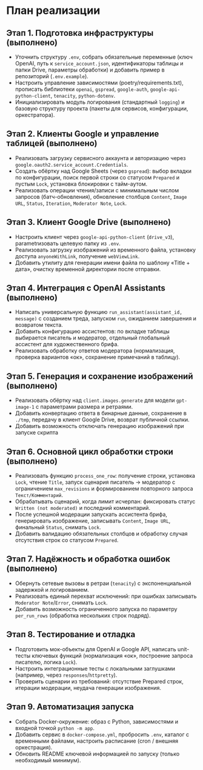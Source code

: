 # План реализации

## Этап 1. Подготовка инфраструктуры (выполнено)
- Уточнить структуру `.env`, собрать обязательные переменные (ключ OpenAI, путь к `service_account.json`, идентификаторы таблицы и папки Drive, параметры обработки) и добавить пример в репозиторий (`.env.example`).
- Настроить управление зависимостями (poetry/requirements.txt), прописать библиотеки `openai`, `gspread`, `google-auth`, `google-api-python-client`, `tenacity`, `python-dotenv`.
- Инициализировать модуль логирования (стандартный `logging`) и базовую структуру проекта (пакеты для сервисов, конфигурации, оркестратора).

## Этап 2. Клиенты Google и управление таблицей (выполнено)
- Реализовать загрузку сервисного аккаунта и авторизацию через `google.oauth2.service_account.Credentials`.
- Создать обёртку над Google Sheets (через `gspread`): выбор вкладки по конфигурации, поиск первой строки со статусом `Prepared` и пустым `Lock`, установка блокировки с тайм-аутом.
- Реализовать операции чтения/записи с минимальным числом запросов (батч-обновления), обновление столбцов `Content`, `Image URL`, `Status`, `Iteration`, `Moderator Note`, `Lock`.

## Этап 3. Клиент Google Drive (выполнено)
- Настроить клиент через `google-api-python-client` (`drive_v3`), parametrизовать целевую папку из `.env`.
- Реализовать загрузку изображений из временного файла, установку доступа `anyoneWithLink`, получение `webViewLink`.
- Добавить утилиту для генерации имени файла по шаблону «Title + дата», очистку временной директории после отправки.

## Этап 4. Интеграция с OpenAI Assistants (выполнено)
- Написать универсальную функцию `run_assistant(assistant_id, message)` с созданием треда, запуском `run`, ожиданием завершения и возвратом текста.
- Добавить конфигурацию ассистентов: по вкладке таблицы выбирается писатель и модератор, отдельный глобальный ассистент для художественного брифа.
- Реализовать обработку ответов модератора (нормализация, проверка вариантов «ок», сохранение примечаний в таблицу).

## Этап 5. Генерация и сохранение изображений (выполнено)
- Реализовать обёртку над `client.images.generate` для модели `gpt-image-1` с параметрами размера и ретраями.
- Добавить конвертацию ответа в бинарные данные, сохранение в `./tmp`, передачу в клиент Google Drive, возврат публичной ссылки.
- Добавить возможность отключать генерацию изображений при запуске скрипта

## Этап 6. Основной цикл обработки строки (выполнено)
- Реализовать функцию `process_one_row`: получение строки, установка `Lock`, чтение `Title`, запуск сценария писатель → модератор с ограничением `max_revisions` и формированием повторного запроса `Текст/Комментарий`.
- Обрабатывать сценарий, когда лимит исчерпан: фиксировать статус `Written (not moderated)` и последний комментарий.
- После успешной модерации запускать ассистента брифа, генерировать изображение, записывать `Content`, `Image URL`, финальный `Status`, снимать `Lock`.
- Добавить валидацию обязательных столбцов и обработку случая отсутствия строк со статусом `Prepared`.

## Этап 7. Надёжность и обработка ошибок (выполнено)
- Обернуть сетевые вызовы в ретраи (`tenacity`) с экспоненциальной задержкой и логированием.
- Реализовать единый перехват исключений: при ошибках записывать `Moderator Note`/`Error`, снимать `Lock`.
- Добавить возможность ограниченного запуска по параметру `per_run_rows` (обработка нескольких строк подряд).

## Этап 8. Тестирование и отладка
- Подготовить мок-объекты для OpenAI и Google API, написать unit-тесты ключевых функций (нормализация «ок», построение запроса писателю, логика `Lock`).
- Настроить интеграционные тесты с локальными заглушками (например, через `responses`/`httpretty`).
- Проверить сценарии из требований: отсутствие Prepared строк, итерации модерации, неудача генерации изображения.

## Этап 9. Автоматизация запуска
- Собрать Docker-окружение: образ с Python, зависимостями и входной точкой `python -m app`.
- Добавить сервис в `docker-compose.yml`, пробросить `.env`, каталог с временными файлами, настроить расписание (cron / внешняя оркестрация).
- Обновить README ключевой информацией по запуску (только необходимый минимум).
